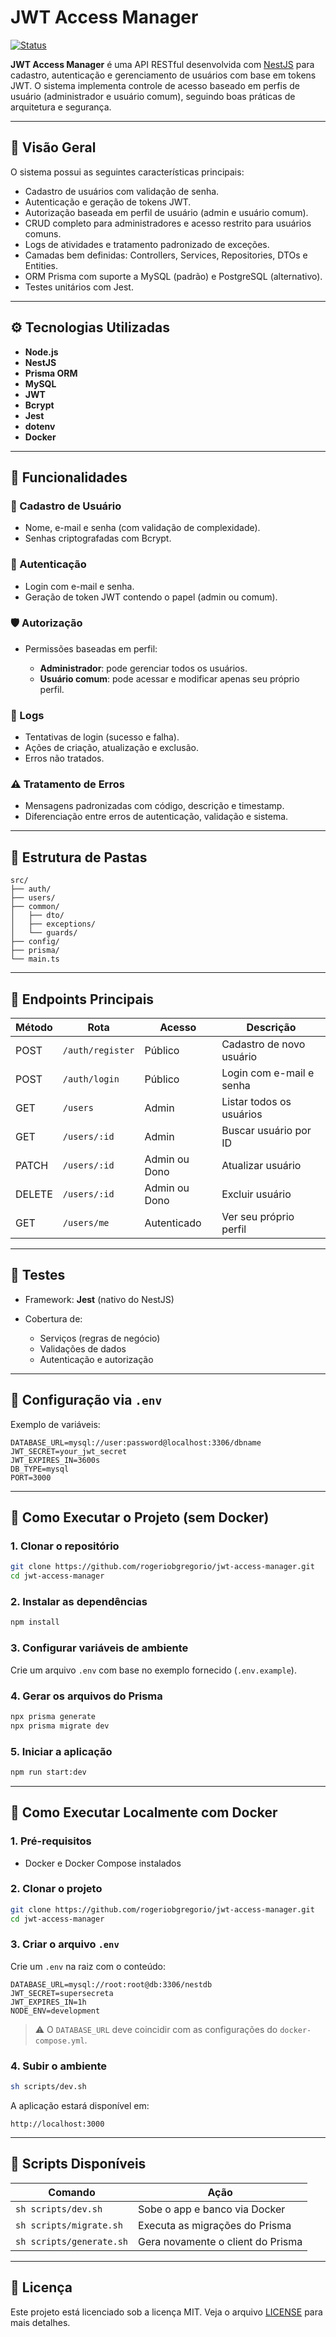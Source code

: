 # JWT Access Manager
[![Status](https://img.shields.io/badge/Status-Concluído-brightgreen.svg)](https://github.com/seu-usuario/seu-projeto)

**JWT Access Manager** é uma API RESTful desenvolvida com [NestJS](https://nestjs.com/) para cadastro, autenticação e gerenciamento de usuários com base em tokens JWT. O sistema implementa controle de acesso baseado em perfis de usuário (administrador e usuário comum), seguindo boas práticas de arquitetura e segurança.

---

## 📌 Visão Geral

O sistema possui as seguintes características principais:

* Cadastro de usuários com validação de senha.
* Autenticação e geração de tokens JWT.
* Autorização baseada em perfil de usuário (admin e usuário comum).
* CRUD completo para administradores e acesso restrito para usuários comuns.
* Logs de atividades e tratamento padronizado de exceções.
* Camadas bem definidas: Controllers, Services, Repositories, DTOs e Entities.
* ORM Prisma com suporte a MySQL (padrão) e PostgreSQL (alternativo).
* Testes unitários com Jest.

---

## ⚙️ Tecnologias Utilizadas

* **Node.js**
* **NestJS**
* **Prisma ORM**
* **MySQL**
* **JWT**
* **Bcrypt**
* **Jest**
* **dotenv**
* **Docker**

---

## 🧩 Funcionalidades

### 👤 Cadastro de Usuário

* Nome, e-mail e senha (com validação de complexidade).
* Senhas criptografadas com Bcrypt.

### 🔐 Autenticação

* Login com e-mail e senha.
* Geração de token JWT contendo o papel (admin ou comum).

### 🛡️ Autorização

* Permissões baseadas em perfil:

  * **Administrador**: pode gerenciar todos os usuários.
  * **Usuário comum**: pode acessar e modificar apenas seu próprio perfil.

### 🧾 Logs

* Tentativas de login (sucesso e falha).
* Ações de criação, atualização e exclusão.
* Erros não tratados.

### ⚠️ Tratamento de Erros

* Mensagens padronizadas com código, descrição e timestamp.
* Diferenciação entre erros de autenticação, validação e sistema.

---

## 📁 Estrutura de Pastas

```
src/
├── auth/
├── users/
├── common/
│   ├── dto/
│   ├── exceptions/
│   └── guards/
├── config/
├── prisma/
└── main.ts
```

---

## 🔄 Endpoints Principais

| Método | Rota             | Acesso        | Descrição                |
| ------ | ---------------- | ------------- | ------------------------ |
| POST   | `/auth/register` | Público       | Cadastro de novo usuário |
| POST   | `/auth/login`    | Público       | Login com e-mail e senha |
| GET    | `/users`         | Admin         | Listar todos os usuários |
| GET    | `/users/:id`     | Admin         | Buscar usuário por ID    |
| PATCH  | `/users/:id`     | Admin ou Dono | Atualizar usuário        |
| DELETE | `/users/:id`     | Admin ou Dono | Excluir usuário          |
| GET    | `/users/me`      | Autenticado   | Ver seu próprio perfil   |

---

## 🧪 Testes

* Framework: **Jest** (nativo do NestJS)
* Cobertura de:

  * Serviços (regras de negócio)
  * Validações de dados
  * Autenticação e autorização

---

## 🔧 Configuração via `.env`

Exemplo de variáveis:

```env
DATABASE_URL=mysql://user:password@localhost:3306/dbname
JWT_SECRET=your_jwt_secret
JWT_EXPIRES_IN=3600s
DB_TYPE=mysql
PORT=3000
```

---

## 🚀 Como Executar o Projeto (sem Docker)

### 1. Clonar o repositório

```bash
git clone https://github.com/rogeriobgregorio/jwt-access-manager.git
cd jwt-access-manager
```

### 2. Instalar as dependências

```bash
npm install
```

### 3. Configurar variáveis de ambiente

Crie um arquivo `.env` com base no exemplo fornecido (`.env.example`).

### 4. Gerar os arquivos do Prisma

```bash
npx prisma generate
npx prisma migrate dev
```

### 5. Iniciar a aplicação

```bash
npm run start:dev
```

---

## 🚀 Como Executar Localmente com Docker

### 1. Pré-requisitos

* Docker e Docker Compose instalados

### 2. Clonar o projeto

```bash
git clone https://github.com/rogeriobgregorio/jwt-access-manager.git
cd jwt-access-manager
```

### 3. Criar o arquivo `.env`

Crie um `.env` na raiz com o conteúdo:

```env
DATABASE_URL=mysql://root:root@db:3306/nestdb
JWT_SECRET=supersecreta
JWT_EXPIRES_IN=1h
NODE_ENV=development
```

> ⚠️ O `DATABASE_URL` deve coincidir com as configurações do `docker-compose.yml`.

### 4. Subir o ambiente

```bash
sh scripts/dev.sh
```

A aplicação estará disponível em:

```
http://localhost:3000
```

---

## 🧪 Scripts Disponíveis

| Comando                  | Ação                              |
| ------------------------ | --------------------------------- |
| `sh scripts/dev.sh`      | Sobe o app e banco via Docker     |
| `sh scripts/migrate.sh`  | Executa as migrações do Prisma    |
| `sh scripts/generate.sh` | Gera novamente o client do Prisma |

---

## 📜 Licença

Este projeto está licenciado sob a licença MIT. Veja o arquivo [LICENSE](LICENSE) para mais detalhes.


